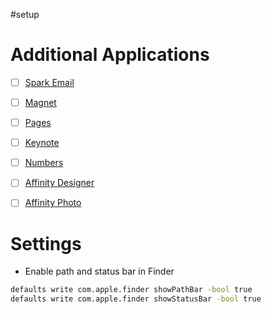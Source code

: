 #setup
# Additional Applications
- [ ] [Spark Email](https://sparkmailapp.com/)
- [ ] [Magnet](https://magnet.crowdcafe.com/)
- [ ] [Pages](https://apps.apple.com/us/app/pages/id409201541?mt=12)
- [ ] [Keynote](https://apps.apple.com/us/app/keynote/id409183694?mt=12)
- [ ] [Numbers](https://apps.apple.com/us/app/numbers/id409183694?mt=12)
- [ ] [Affinity Designer](https://affinity.serif.com/en-us/designer/)
- [ ] [Affinity Photo](https://affinity.serif.com/en-us/photo/)


# Settings
- Enable path and status bar in Finder
```bash
defaults write com.apple.finder showPathBar -bool true
defaults write com.apple.finder showStatusBar -bool true
```

